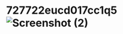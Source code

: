 # 727722eucd017cc1q5![Screenshot (2)](https://github.com/Harish88383/727722eucd017cc1q5/assets/151619181/af8c0c50-2e55-40bb-93d7-e0a997a7f663)
